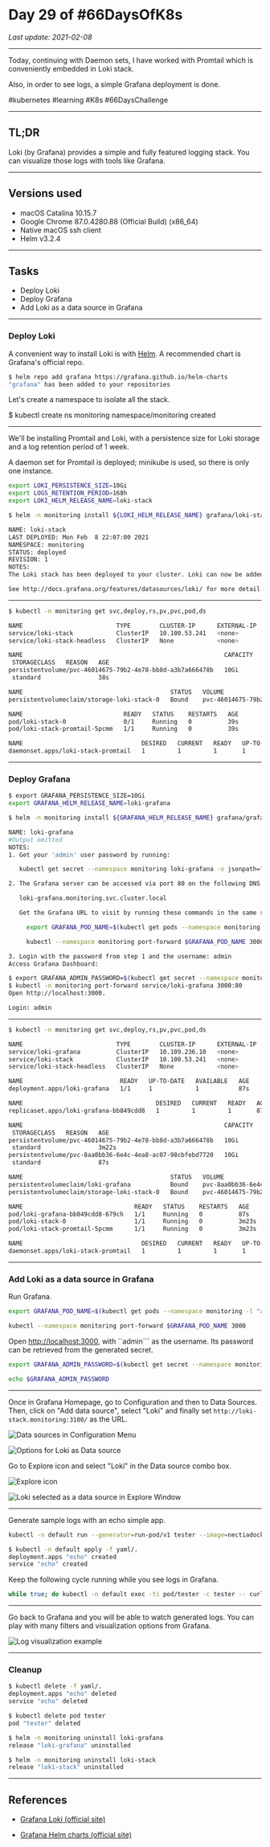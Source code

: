 # Day 29 of #66DaysOfK8s

_Last update: 2021-02-08_

---

Today, continuing with Daemon sets, I have worked with Promtail which is conveniently embedded in Loki stack.

Also, in order to see logs, a simple Grafana deployment is done.

#kubernetes #learning #K8s #66DaysChallenge

---

## TL;DR

Loki (by Grafana) provides a simple and fully featured logging stack. You can visualize those logs with tools like Grafana.

---

## Versions used

* macOS Catalina 10.15.7
* Google Chrome 87.0.4280.88 (Official Build) (x86_64)
* Native macOS ssh client
* Helm v3.2.4

---

## Tasks

* Deploy Loki
* Deploy Grafana
* Add Loki as a data source in Grafana

---

### Deploy Loki

A convenient way to install Loki is with [Helm](https://helm.sh/docs/intro/install/). A recommended chart is Grafana's official repo.

```bash
$ helm repo add grafana https://grafana.github.io/helm-charts
"grafana" has been added to your repositories
```

Let's create a namespace to isolate all the stack.

$ kubectl create ns monitoring
namespace/monitoring created

---

We'll be installing Promtail and Loki, with a persistence size for Loki storage and a log retention period of 1 week.

A daemon set for Promtail is deployed; minikube is used, so there is only one instance.

```bash
export LOKI_PERSISTENCE_SIZE=10Gi
export LOGS_RETENTION_PERIOD=168h
export LOKI_HELM_RELEASE_NAME=loki-stack
```

```bash
$ helm -n monitoring install ${LOKI_HELM_RELEASE_NAME} grafana/loki-stack --set promtail.enabled=true,loki.persistence.enabled=true,loki.persistence.size=${LOKI_PERSISTENCE_SIZE},config.table_manager.retention_deletes_enabled=true,config.table_manager.retention_period=${LOGS_RETENTION_PERIOD}

NAME: loki-stack
LAST DEPLOYED: Mon Feb  8 22:07:00 2021
NAMESPACE: monitoring
STATUS: deployed
REVISION: 1
NOTES:
The Loki stack has been deployed to your cluster. Loki can now be added as a datasource in Grafana.

See http://docs.grafana.org/features/datasources/loki/ for more detail.
```

---

```bash
$ kubectl -n monitoring get svc,deploy,rs,pv,pvc,pod,ds

NAME                          TYPE        CLUSTER-IP      EXTERNAL-IP   PORT(S)    AGE
service/loki-stack            ClusterIP   10.100.53.241   <none>        3100/TCP   39s
service/loki-stack-headless   ClusterIP   None            <none>        3100/TCP   39s

NAME                                                        CAPACITY   ACCESS MODES   RECLAIM POLICY   STATUS   CLAIM
 STORAGECLASS   REASON   AGE
persistentvolume/pvc-46014675-79b2-4e78-bb8d-a3b7a666478b   10Gi       RWO            Delete           Bound    monitoring/storage-loki-stack-0
 standard                38s

NAME                                         STATUS   VOLUME                                     CAPACITY   ACCESS MODES   STORAGECLASS   AGE
persistentvolumeclaim/storage-loki-stack-0   Bound    pvc-46014675-79b2-4e78-bb8d-a3b7a666478b   10Gi       RWO            standard       39s

NAME                            READY   STATUS    RESTARTS   AGE
pod/loki-stack-0                0/1     Running   0          39s
pod/loki-stack-promtail-5pcmm   1/1     Running   0          39s

NAME                                 DESIRED   CURRENT   READY   UP-TO-DATE   AVAILABLE   NODE SELECTOR   AGE
daemonset.apps/loki-stack-promtail   1         1         1       1            1           <none>          39s
```

---

### Deploy Grafana

```bash
$ export GRAFANA_PERSISTENCE_SIZE=10Gi
export GRAFANA_HELM_RELEASE_NAME=loki-grafana
```

```bash
$ helm -n monitoring install ${GRAFANA_HELM_RELEASE_NAME} grafana/grafana --set persistence.enabled=true,persistence.type=pvc,persistence.size=${GRAFANA_PERSISTENCE_SIZE}

NAME: loki-grafana
#Output omitted
NOTES:
1. Get your 'admin' user password by running:

   kubectl get secret --namespace monitoring loki-grafana -o jsonpath="{.data.admin-password}" | base64 --decode ; echo

2. The Grafana server can be accessed via port 80 on the following DNS name from within your cluster:

   loki-grafana.monitoring.svc.cluster.local

   Get the Grafana URL to visit by running these commands in the same shell:

     export GRAFANA_POD_NAME=$(kubectl get pods --namespace monitoring -l "app.kubernetes.io/name=grafana,app.kubernetes.io/instance=loki-grafana" -o jsonpath="{.items[0].metadata.name}")

     kubectl --namespace monitoring port-forward $GRAFANA_POD_NAME 3000

3. Login with the password from step 1 and the username: admin
Access Grafana Dashboard:

$ export GRAFANA_ADMIN_PASSWORD=$(kubectl get secret --namespace monitoring loki-grafana -o jsonpath="{.data.admin-password}" | base64 --decode)
$ kubectl -n monitoring port-forward service/loki-grafana 3000:80
Open http://localhost:3000.

Login: admin
```

---

```bash
$ kubectl -n monitoring get svc,deploy,rs,pv,pvc,pod,ds

NAME                          TYPE        CLUSTER-IP      EXTERNAL-IP   PORT(S)    AGE
service/loki-grafana          ClusterIP   10.109.236.10   <none>        80/TCP     87s
service/loki-stack            ClusterIP   10.100.53.241   <none>        3100/TCP   3m23s
service/loki-stack-headless   ClusterIP   None            <none>        3100/TCP   3m23s

NAME                           READY   UP-TO-DATE   AVAILABLE   AGE
deployment.apps/loki-grafana   1/1     1            1           87s

NAME                                     DESIRED   CURRENT   READY   AGE
replicaset.apps/loki-grafana-bb849cdd8   1         1         1       87s

NAME                                                        CAPACITY   ACCESS MODES   RECLAIM POLICY   STATUS   CLAIM
 STORAGECLASS   REASON   AGE
persistentvolume/pvc-46014675-79b2-4e78-bb8d-a3b7a666478b   10Gi       RWO            Delete           Bound    monitoring/storage-loki-stack-0
 standard                3m22s
persistentvolume/pvc-8aa0bb36-6e4c-4ea8-ac07-98cbfebd7720   10Gi       RWO            Delete           Bound    monitoring/loki-grafana
 standard                87s

NAME                                         STATUS   VOLUME                                     CAPACITY   ACCESS MODES   STORAGECLASS   AGE
persistentvolumeclaim/loki-grafana           Bound    pvc-8aa0bb36-6e4c-4ea8-ac07-98cbfebd7720   10Gi       RWO            standard       87s
persistentvolumeclaim/storage-loki-stack-0   Bound    pvc-46014675-79b2-4e78-bb8d-a3b7a666478b   10Gi       RWO            standard       3m23s

NAME                               READY   STATUS    RESTARTS   AGE
pod/loki-grafana-bb849cdd8-679ch   1/1     Running   0          87s
pod/loki-stack-0                   1/1     Running   0          3m23s
pod/loki-stack-promtail-5pcmm      1/1     Running   0          3m23s

NAME                                 DESIRED   CURRENT   READY   UP-TO-DATE   AVAILABLE   NODE SELECTOR   AGE
daemonset.apps/loki-stack-promtail   1         1         1       1            1           <none>          3m23s
```

---

### Add Loki as a data source in Grafana

Run Grafana.

```bash
export GRAFANA_POD_NAME=$(kubectl get pods --namespace monitoring -l "app.kubernetes.io/name=grafana,app.kubernetes.io/instance=loki-grafana" -o jsonpath="{.items[0].metadata.name}")

kubectl --namespace monitoring port-forward $GRAFANA_POD_NAME 3000
```

Open [http://localhost:3000](http://localhost:3000), with ``admin``` as the username. Its password can be retrieved from the generated secret.

```bash
export GRAFANA_ADMIN_PASSWORD=$(kubectl get secret --namespace monitoring loki-grafana -o jsonpath="{.data.admin-password}" | base64 --decode)

echo $GRAFANA_ADMIN_PASSWORD
```

---

Once in Grafana Homepage, go to Configuration and then to Data Sources. Then, click on "Add data source", select "Loki" and finally set ```http://loki-stack.monitoring:3100/``` as the URL.

![Data sources in Configuration Menu](readme-images/01.png)

![Options for Loki as Data source](readme-images/02.png)

Go to Explore icon and select "Loki" in the Data source combo box.

![Explore icon](readme-images/03.png)

![Loki selected as a data source in Explore Window](readme-images/04.png)

---

Generate sample logs with an echo simple app.

```bash
kubectl -n default run --generator=run-pod/v1 tester --image=nectiadocker2000/podtesterspring:v2
```

```bash
$ kubectl -n default apply -f yaml/.
deployment.apps "echo" created
service "echo" created
```

Keep the following cycle running while you see logs in Grafana.

```bash
while true; do kubectl -n default exec -ti pod/tester -c tester -- curl http://echo.default -H "message: $(date +%s)"; sleep .5; done
```

---

Go back to Grafana and you will be able to watch generated logs. You can play with many filters and visualization options from Grafana.

![Log visualization example](readme-images/05.png)

---

### Cleanup

```bash
$ kubectl delete -f yaml/.
deployment.apps "echo" deleted
service "echo" deleted
```

```bash
$ kubectl delete pod tester
pod "tester" deleted
```

```bash
$ helm -n monitoring uninstall loki-grafana
release "loki-grafana" uninstalled
```

```bash
$ helm -n monitoring uninstall loki-stack
release "loki-stack" uninstalled
```

---

## References

* [Grafana Loki (official site)](https://grafana.com/docs/loki/latest/)

* [Grafana Helm charts (official site)](https://github.com/grafana/helm-charts)
